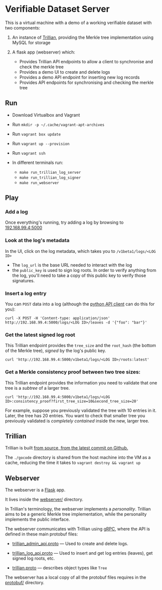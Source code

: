 # Verifiable Dataset Server

This is a virtual machine with a demo of a working verifiable dataset with two components:

1. An instance of [Trillian](https://github.com/google/trillian), providing the Merkle tree implementation using MySQL for storage

2. A flask app (webserver) which:

   * Provides Trillian API endpoints to allow a client to synchronise and check the merkle tree
   * Provides a demo UI to create and delete logs
   * Provides a demo API endpoint for inserting new log records
   * Provides API endpoints for synchronising and checking the merkle tree

## Run

- Download Virtualbox and Vagrant
- Run `mkdir -p ~/.cache/vagrant-apt-archives`
- Run `vagrant box update`
- Run `vagrant up --provision`
- Run `vagrant ssh`
- In different terminals run:

  * `make run_trillian_log_server`
  * `make run_trillian_log_signer`
  * `make run_webserver`

## Play


### Add a log

Once everything's running, try adding a log by browsing to [192.168.99.4:5000](http://192.168.99.4:5000)


### Look at the log's metadata

In the UI, click on the log metadata, which takes you to `/v1beta1/logs/<LOG ID>`

* The `log_url` is the base URL needed to interact with the log
* the `public_key` is used to sign log roots. In order to verify anything from the log, you'll need to take a copy of this public key to verify those signatures.

### Insert a log entry

You can `POST` data into a log (although the [python API client](https://github.com/projectsbyif/trillian-demo-python-api-client) can do this for you):

```
curl -X POST -H 'Content-type: application/json' http://192.168.99.4:5000/logs/<LOG ID>/leaves -d '{"foo": "bar"}'
```

### Get the latest signed log root

This Trillian endpoint provides the `tree_size` and the `root_hash` (the bottom of the Merkle tree), *signed* by the log's public key.

```
curl 'http://192.168.99.4:5000/v1beta1/logs/<LOG ID>/roots:latest'
```

### Get a Merkle consistency proof between two tree sizes:

This Trillian endpoint provides the information you need to validate that one tree is a *subtree* of a larger tree.

```
curl 'http://192.168.99.4:5000/v1beta1/logs/<LOG ID>:consistency_proof?first_tree_size=10&second_tree_size=20'
```

For example, suppose you previously validated the tree with 10 entries in it. Later, the tree has 20 entries. You want to check that smaller tree you previously validated is *completely contained* inside the new, larger tree.

## Trillian

Trillian is built [from source, from the latest commit on Github.](https://github.com/google/trillian)

The `./gocode` directory is shared from the host machine into the VM as a cache, reducing the time it takes to `vagrant destroy && vagrant up`

## Webserver

The webserver is a [Flask](http://flask.pocoo.org/) app.

It lives inside the [webserver/](https://github.com/projectsbyif/trillian-demo-log-server/blob/master/webserver) directory.

In Trillian's terminology, the webserver implements a *personality*. Trillian aims to be a generic Merkle tree implementation, while the personality implements the public interface.

The webserver communicates with Trillian using [gRPC](https://grpc.io/), where the API is defined in these main protobuf files:


* [trillian_admin_api.proto](https://github.com/google/trillian/blob/master/trillian_admin_api.proto) — Used to create and delete logs.

* [trillian_log_api.proto](https://github.com/google/trillian/blob/master/trillian_log_api.proto) — Used to insert and get log entries (leaves), get signed log roots, etc.

* [trillian.proto](https://github.com/google/trillian/blob/master/trillian.proto) — describes object types like `Tree`

The webserver has a local copy of all the protobuf files requires in the [protobuf/](https://github.com/projectsbyif/trillian-demo-log-server/blob/master/webserver/protobuf) directory.
